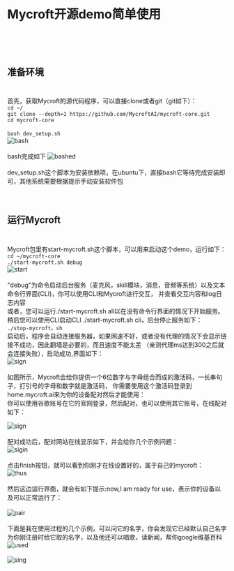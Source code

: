 Mycroft开源demo简单使用<br> <br> <br> 
===========
准备环境<br> <br>
------------
首先，获取Mycroft的源代码程序，可以直接clone或者git（git如下）：<br> 
`cd ~/`<br> 
`git clone --depth=1 https://github.com/MycroftAI/mycroft-core.git` <br> 
`cd mycroft-core`<br>  
`bash dev_setup.sh`<br> 
![bash](https://github.com/willionZS/history/blob/master/mycroft-picture/1bash.png)<br><br>
bash完成如下
![bashed](https://github.com/willionZS/history/blob/master/mycroft-picture/2bashed.png)<br><br>
dev_setup.sh这个脚本为安装依赖项，在ubuntu下，直接bash它等待完成安装即可，其他系统需要根据提示手动安装软件包 <br> <br> <br>


运行Mycroft <br><br>
-------------
Mycroft包里有start-mycroft.sh这个脚本，可以用来启动这个demo，运行如下： <br>
`cd ~/mycroft-core` <br>
`./start-mycroft.sh debug` <br>
![start](https://github.com/willionZS/history/blob/master/mycroft-picture/3start-mycroft.png)<br><br>
"debug"为命令启动后台服务（麦克风，skill模块，消息，音频等系统）以及文本命令行界面(CLI)，你可以使用CLI和Mycroft进行交互，
并查看交互内容和log日志内容 <br>
或者，您可以运行./start-mycroft.sh all以在没有命令行界面的情况下开始服务。稍后您可以使用CLI启动CLI ./start-mycroft.sh cli，后台停止服务如下： <br>
`./stop-mycroft。sh`<br>
启动后，程序会自动连接服务器，如果网速不好，或者没有代理的情况下会显示链接不成功，因此翻墙是必要的，而且速度不能太差
（亲测代理ms达到300之后就会连接失败），启动成功,界面如下：<br>
![sign](https://github.com/willionZS/history/blob/master/mycroft-picture/4sign.png)<br><br>
如图所示，Mycroft会给你提供一个6位数字与字母组合而成的激活码，一长串句子，打引号的字母和数字就是激活码，
你需要使用这个激活码登录到home.mycroft.ai来为你的设备配对然后才能使用：<br>
你可以使用谷歌账号在它的官网登录，然后配对，也可以使用其它账号，在线配对如下：<br>

![sign](https://github.com/willionZS/history/blob/master/mycroft-picture/5online.png)<br><br>
配对成功后，配对网站在线显示如下，并会给你几个示例问题：<br>
![sigin](https://github.com/willionZS/history/blob/master/mycroft-picture/6had.png)<br><br>
点击finish按钮，就可以看到你刚才在线设置好的，属于自己的mycroft：<br>
![thus](https://github.com/willionZS/history/blob/master/mycroft-picture/thus.png)<br><br>
然后这边运行界面，就会有如下提示:now,I am ready for use，表示你的设备以及可以正常运行了：<br><br>
![pair](https://github.com/willionZS/history/blob/master/mycroft-picture/7paired.png)<br><br>
下面是我在使用过程的几个示例，可以问它的名字，你会发现它已经默认自己名字为你刚注册时给它取的名字，以及他还可以唱歌，读新闻，帮你google维基百科<br>
![used](https://github.com/willionZS/history/blob/master/mycroft-picture/8used.png)<br><br>
![sing](https://github.com/willionZS/history/blob/master/mycroft-picture/9sing.png)<br><br>
